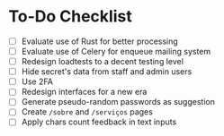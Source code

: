 # To-Do Checklist

- [ ] Evaluate use of Rust for better processing
- [ ] Evaluate use of Celery for enqueue mailing system
- [ ] Redesign loadtests to a decent testing level
- [ ] Hide secret's data from staff and admin users
- [ ] Use 2FA
- [ ] Redesign interfaces for a new era
- [ ] Generate pseudo-random passwords as suggestion
- [ ] Create `/sobre` and `/serviços` pages
- [ ] Apply chars count feedback in text inputs

